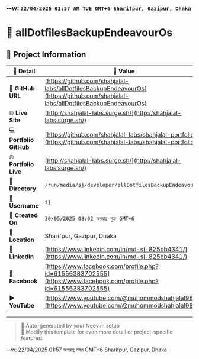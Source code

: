 ### --w: `22/04/2025 01:57 AM TUE GMT+6 Sharifpur, Gazipur, Dhaka`

# 🌟 allDotfilesBackupEndeavourOs

## 📂 Project Information

| 📝 **Detail**           | 📌 **Value**                                                                                                                     |
| ----------------------- | -------------------------------------------------------------------------------------------------------------------------------- |
| 🔗 **GitHub URL**       | [https://github.com/shahjalal-labs/allDotfilesBackupEndeavourOs](https://github.com/shahjalal-labs/allDotfilesBackupEndeavourOs) |
| 🌐 **Live Site**        | [http://shahjalal-labs.surge.sh/](http://shahjalal-labs.surge.sh/)                                                               |
| 💻 **Portfolio GitHub** | [https://github.com/shahjalal-labs/shahjalal-portfolio](https://github.com/shahjalal-labs/shahjalal-portfolio)                   |
| 🌐 **Portfolio Live**   | [http://shahjalal-labs.surge.sh/](http://shahjalal-labs.surge.sh/)                                                               |
| 📁 **Directory**        | `/run/media/sj/developer/allDotfilesBackupEndeavourOs`                                                                           |
| 👤 **Username**         | `sj`                                                                                                                             |
| 📅 **Created On**       | `30/05/2025 08:02 অপরাহ্ণ শুক্র GMT+6`                                                                                           |
| 📍 **Location**         | Sharifpur, Gazipur, Dhaka                                                                                                        |
| 💼 **LinkedIn**         | [https://www.linkedin.com/in/md-sj-825bb4341/](https://www.linkedin.com/in/md-sj-825bb4341/)                                     |
| 📘 **Facebook**         | [https://www.facebook.com/profile.php?id=61556383702555](https://www.facebook.com/profile.php?id=61556383702555)                 |
| ▶️ **YouTube**          | [https://www.youtube.com/@muhommodshahjalal9811](https://www.youtube.com/@muhommodshahjalal9811)                                 |

---

> 🚀 Auto-generated by your Neovim setup  
> 🧠 Modify this template for even more detail or project-specific features.

--w: 22/04/2025 01:57 অপরাহ্ণ মঙ্গল GMT+6 Sharifpur, Gazipur, Dhaka
